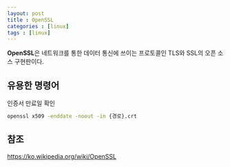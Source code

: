 ```yaml
---
layout: post
title : OpenSSL
categories : [linux]
tags : [linux]
---
```

**OpenSSL**은 네트워크를 통한 데이터 통신에 쓰이는 프로토콜인 TLS와 SSL의 오픈 소스 구현판이다. 

## 유용한 명령어 
인증서 만료일 확인

````bash
openssl x509 -enddate -noout -in {경로}.crt
````

## 참조
<https://ko.wikipedia.org/wiki/OpenSSL>